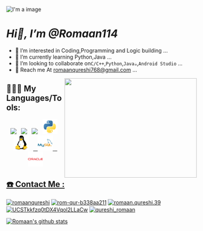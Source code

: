  ![I'm a image](https://media1.giphy.com/media/h408T6Y5GfmXBKW62l/200w.gif?cid=82a1493bp86o32r1nwkj2oa9t1fn5u55dupwxsn7ekwdpl8v&rid=200w.gif&ct=g)
  
  
  # *Hi👋, I’m @Romaan114*
- 👀 I’m interested in Coding,Programming and Logic building ...
- 🌱 I’m currently learning Python,Java ...
- 🤝 I’m looking to collaborate on```C/C++```,```Python```,```Java☕```,```Android Studio``` ...
- 👣 Reach me At  romaanqureshi768@gmail.com ...

<a><img align="right" width="350" height="263" src="https://c.tenor.com/NOYF3f82b_gAAAAC/programmer.gif"></a>




## 👨🏻‍💻 My Languages/Tools:
<div>
<p align="center">
<img src="https://img.shields.io/badge/html5%20-%23e34f26.svg?&style=for-the-badge&logo=html5&logoColor=white" />&nbsp;&nbsp;
 <img src="https://img.shields.io/badge/css3%20-%231572B6.svg?&style=for-the-badge&logo=css3&logoColor=white" />&nbsp;&nbsp;
<img src="https://img.shields.io/badge/javascript%20-%23F7DF1E.svg?&style=for-the-badge&logo=javascript&logoColor=white" />&nbsp;&nbsp;
  <img src="https://raw.githubusercontent.com/devicons/devicon/master/icons/python/python-original.svg" alt="python" width="40" height="40"/>&nbsp;&nbsp;
 <img src="https://raw.githubusercontent.com/devicons/devicon/master/icons/linux/linux-original.svg" alt="linux" width="40" height="40"/>&nbsp;&nbsp;  
 <a href="https://www.mysql.com/" target="_blank" rel="noreferrer">&nbsp;&nbsp;
  <img src="https://raw.githubusercontent.com/devicons/devicon/master/icons/mysql/mysql-original-wordmark.svg" alt="mysql" width="40" height="40"/> </a> <a href="https://www.oracle.com/" target="_blank" rel="noreferrer">&nbsp;&nbsp; 
 <img src="https://raw.githubusercontent.com/devicons/devicon/master/icons/oracle/oracle-original.svg" alt="oracle" width="40" height="40"/> </a> <a href="https://www.photoshop.com/en" target="_blank" rel="noreferrer">
 
 
 
 ## ☎️ Contact Me :
 
<a href="https://instagram.com/romaanqureshi" target="blank"><img align="center" src="https://raw.githubusercontent.com/rahuldkjain/github-profile-readme-generator/master/src/images/icons/Social/instagram.svg" alt="romaanqureshi" height="30" width="40" /></a>
<a href="https://linkedin.com/in/rom-qur-b338aa211" target="blank"><img align="center" src="https://raw.githubusercontent.com/rahuldkjain/github-profile-readme-generator/master/src/images/icons/Social/linked-in-alt.svg" alt="rom-qur-b338aa211" height="30" width="40" /></a>
<a href="https://fb.com/romaan.qureshi.39" target="blank"><img align="center" src="https://raw.githubusercontent.com/rahuldkjain/github-profile-readme-generator/master/src/images/icons/Social/facebook.svg" alt="romaan.qureshi.39" height="30" width="40" /></a>
<a href="https://www.youtube.com/c/UCSTkkfzq0tDX4Vqol2LLaCw" target="blank"><img align="center" src="https://raw.githubusercontent.com/rahuldkjain/github-profile-readme-generator/master/src/images/icons/Social/youtube.svg" alt=" UCSTkkfzq0tDX4Vqol2LLaCw" height="30" width="40" /></a>
<a href="https://twitter.com/qureshi_romaan" target="blank"><img align="center" src="https://raw.githubusercontent.com/rahuldkjain/github-profile-readme-generator/master/src/images/icons/Social/twitter.svg" alt=" qureshi_romaan " height="30" width="40" /></a>

 [![Romaan's github stats](https://github-readme-stats.vercel.app/api?username=Romaan114)](https://github.com/Romaan114/github-readme-stats)
 
 
 
 
<!---
Romaan114/Romaan114 is a ✨ special ✨ repository because its `README.md` (this file) appears on your GitHub profile.
You can click the Preview link to take a look at your changes.
--->
